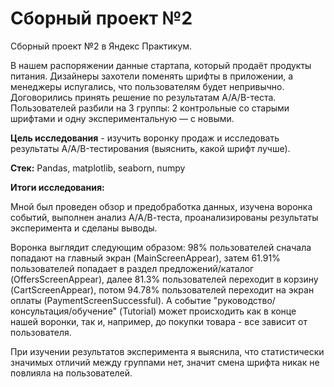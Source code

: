 # Сборный проект №2
Сборный проект №2 в Яндекс Практикум.

В нашем распоряжении данные стартапа, который продаёт продукты питания. Дизайнеры захотели поменять шрифты в приложении, а менеджеры испугались, что пользователям будет непривычно. Договорились принять решение по результатам A/A/B-теста. Пользователей разбили на 3 группы: 2 контрольные со старыми шрифтами и одну экспериментальную — с новыми.

**Цель исследования** - изучить воронку продаж и исследовать результаты A/A/B-тестирования (выяснить, какой шрифт лучше).

**Стек:**
Pandas, matplotlib, seaborn, numpy

**Итоги исследования:**

Мной был проведен обзор и предобработка данных, изучена воронка событий, выполнен анализ А/А/В-теста, проанализированы результаты эксперимента и сделаны выводы. 

Воронка выглядит следующим образом: 98% пользователей сначала попадают на главный экран (MainScreenAppear), затем 61.91% пользователей попадает в раздел предложений/каталог (OffersScreenAppear), далее 81.3% пользователей переходит в корзину (CartScreenAppear), потом 94.78% пользователей переходит на экран оплаты (PaymentScreenSuccessful). А событие "руководство/консультация/обучение" (Tutorial) может происходить как в конце нашей воронки, так и, например, до покупки товара - все зависит от пользователя.

При изучении результатов эксперимента я выяснила, что статистически значимых отличий между группами нет, значит смена шрифта никак не повлияла на пользователей. 
